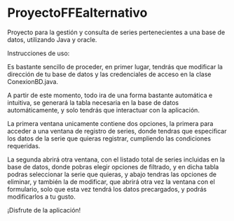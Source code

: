 # ProyectoFFEalternativo
Proyecto para la gestión y consulta de series pertenecientes a una base de datos, utilizando Java y oracle.

Instrucciones de uso:

Es bastante sencillo de proceder, en primer lugar, tendrás que modificar la dirección de tu base de datos y las credenciales de acceso en la clase ConexionBD.java.

A partir de este momento, todo ira de una forma bastante automática e intuitiva, se generará la tabla necesaria en la base de datos automáticamente, y solo tendrás que interactuar con la aplicación.

La primera ventana unicamente contiene dos opciones, la primera para acceder a una ventana de registro de series, donde tendras que especificar los datos de la serie que quieras registrar, cumpliendo las condiciones requeridas.

La segunda abrirá otra ventana, con el listado total de series incluidas en la base de datos, donde pobras elegir opciones de filtrado, y en dicha tabla podras seleccionar la serie que quieras, y abajo tendras las opciones de eliminar, y también la de modificar, que abrirá otra vez la ventana con el formulario, solo que esta vez tendrá los datos precargados, y podrás modificarlos a tu gusto.

¡Disfrute de la aplicación!
